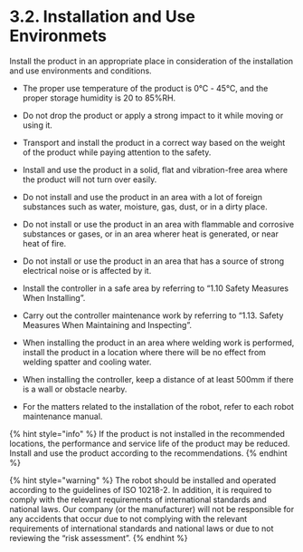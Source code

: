 ﻿# 3.2. Installation and Use Environmets 

Install the product in an appropriate place in consideration of the installation and use environments and conditions.

*	The proper use temperature of the product is 0℃ - 45℃, and the proper storage humidity is 20 to 85%RH.

*	Do not drop the product or apply a strong impact to it while moving or using it.

*	Transport and install the product in a correct way based on the weight of the product while paying attention to the safety.

*	Install and use the product in a solid, flat and vibration-free area where the product will not turn over easily.

*	Do not install and use the product in an area with a lot of foreign substances such as water, moisture, gas, dust, or in a dirty place.

*	Do not install or use the product in an area with flammable and corrosive substances or gases, or in an area wherer heat is generated, or near heat of fire.

*	Do not install or use the product in an area that has a source of strong electrical noise or is affected by it.

*	Install the controller in a safe area by referring to “1.10 Safety Measures When Installing”.

*	Carry out the controller maintenance work by referring to “1.13. Safety Measures When Maintaining and Inspecting”.

*	When installing the product in an area where welding work is performed, install the product in a location where there will be no effect from welding spatter and cooling water.

*	When installing the controller, keep a distance of at least 500mm if there is a wall or obstacle nearby.

*	For the matters related to the installation of the robot, refer to each robot maintenance manual.


{% hint style="info" %}
If the product is not installed in the recommended locations, the performance and service life of the product may be reduced. Install and use the product according to the recommendations.
{% endhint %}

{% hint style="warning" %}
The robot should be installed and operated according to the guidelines of ISO 10218-2. In addition, it is required to comply with the relevant requirements of international standards and national laws. 
Our company (or the manufacturer) will not be responsible for any accidents that occur due to not complying with the relevant requirements of international standards and national laws or due to not reviewing the “risk assessment”.
{% endhint %}

